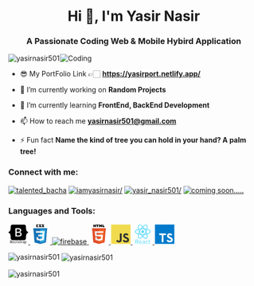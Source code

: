 <h1 align="center">Hi 👋, I'm Yasir Nasir</h1>
<h3 align="center">A Passionate Coding Web & Mobile Hybird Application</h3>

<img align="right" alt="Coding" width="400" src="https://media0.giphy.com/media/qgQUggAC3Pfv687qPC/giphy.gif">

<p align="left"> <img src="https://komarev.com/ghpvc/?username=yasirnasir501&label=Profile%20views&color=0e75b6&style=flat" alt="yasirnasir501" /> </p>

- 😎 My PortFolio Link 👉🏻 **https://yasirport.netlify.app/**

- 🔭 I’m currently working on **Random Projects**

- 🌱 I’m currently learning **FrontEnd, BackEnd Development**

- 📫 How to reach me **yasirnasir501@gmail.com**

- ⚡ Fun fact **Name the kind of tree you can hold in your hand? A palm tree!**

<h3 align="left">Connect with me:</h3>
<p align="left">
<a href="https://twitter.com/talented_bacha" target="blank"><img align="center" src="https://raw.githubusercontent.com/rahuldkjain/github-profile-readme-generator/master/src/images/icons/Social/twitter.svg" alt="talented_bacha" height="30" width="40" /></a>
<a href="https://fb.com/iamyasirnasir/" target="blank"><img align="center" src="https://raw.githubusercontent.com/rahuldkjain/github-profile-readme-generator/master/src/images/icons/Social/facebook.svg" alt="iamyasirnasir/" height="30" width="40" /></a>
<a href="https://instagram.com/yasir_nasir501/" target="blank"><img align="center" src="https://raw.githubusercontent.com/rahuldkjain/github-profile-readme-generator/master/src/images/icons/Social/instagram.svg" alt="yasir_nasir501/" height="30" width="40" /></a>
<a href="https://www.youtube.com/c/coming soon....." target="blank"><img align="center" src="https://raw.githubusercontent.com/rahuldkjain/github-profile-readme-generator/master/src/images/icons/Social/youtube.svg" alt="coming soon....." height="30" width="40" /></a>
</p>

<h3 align="left">Languages and Tools:</h3>
<p align="left"> <a href="https://getbootstrap.com" target="_blank" rel="noreferrer"> <img src="https://raw.githubusercontent.com/devicons/devicon/master/icons/bootstrap/bootstrap-plain-wordmark.svg" alt="bootstrap" width="40" height="40"/> </a> <a href="https://www.w3schools.com/css/" target="_blank" rel="noreferrer"> <img src="https://raw.githubusercontent.com/devicons/devicon/master/icons/css3/css3-original-wordmark.svg" alt="css3" width="40" height="40"/> </a> <a href="https://firebase.google.com/" target="_blank" rel="noreferrer"> <img src="https://www.vectorlogo.zone/logos/firebase/firebase-icon.svg" alt="firebase" width="40" height="40"/> </a> <a href="https://www.w3.org/html/" target="_blank" rel="noreferrer"> <img src="https://raw.githubusercontent.com/devicons/devicon/master/icons/html5/html5-original-wordmark.svg" alt="html5" width="40" height="40"/> </a> <a href="https://developer.mozilla.org/en-US/docs/Web/JavaScript" target="_blank" rel="noreferrer"> <img src="https://raw.githubusercontent.com/devicons/devicon/master/icons/javascript/javascript-original.svg" alt="javascript" width="40" height="40"/> </a> <a href="https://reactjs.org/" target="_blank" rel="noreferrer"> <img src="https://raw.githubusercontent.com/devicons/devicon/master/icons/react/react-original-wordmark.svg" alt="react" width="40" height="40"/> </a> <a href="https://www.typescriptlang.org/" target="_blank" rel="noreferrer"> <img src="https://raw.githubusercontent.com/devicons/devicon/master/icons/typescript/typescript-original.svg" alt="typescript" width="40" height="40"/> </a> </p>

<p><img align="left" src="https://github-readme-stats.vercel.app/api/top-langs?username=yasirnasir501&show_icons=true&locale=en&layout=compact" alt="yasirnasir501" /></p>

<p>&nbsp;<img align="center" src="https://github-readme-stats.vercel.app/api?username=yasirnasir501&show_icons=true&locale=en" alt="yasirnasir501" /></p>

<p><img align="center" src="https://github-readme-streak-stats.herokuapp.com/?user=yasirnasir501&" alt="yasirnasir501" /></p>

